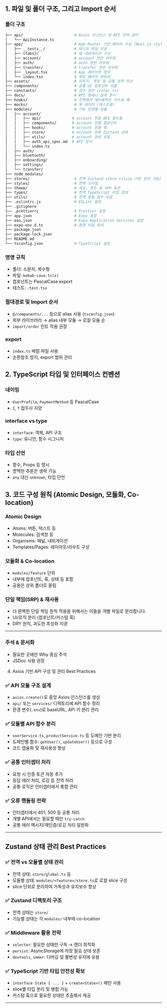 ## 1. 파일 및 폴더 구조, 그리고 Import 순서

### 폴더 구조

```bash
├── api/                       # Axios 인스턴스 및 API 전역 관리
│   └── ApiInstance.ts
├── app/                       # App Router 기반 페이지 구성 (Next.js style)
│   ├── __tests__/             # 테스트 파일 모음
│   ├── (tabs)/                # 탭 네비게이션 구성
│   ├── account/               # account 관련 라우팅
│   ├── auth/                  # auth 관련 라우팅
│   ├── transfer/              # transfer 관련 라우팅
│   ├── _layout.tsx            # App 레이아웃 정의
│   └── index.tsx              # 루트 페이지 엔트리
├── assets/                    # 이미지, 폰트 등 공통 정적 자산
├── components/                # 공통 UI 컴포넌트 모음
├── constants/                 # 상수 정의 (color.ts)
├── docs/                      # API 명세나 설계 문서
├── hooks/                     # 전역에서 재사용하는 커스텀 훅
├── mocks/                     # 목 데이터 (테스트용)
├── modules/                   # 기능 단위별 모듈
│   ├── account/
│   │   ├── api/              # account 전용 API 함수들
│   │   ├── components/       # account 전용 컴포넌트
│   │   ├── hooks/            # account 전용 훅
│   │   ├── store/            # account 전용 Zustand 상태
│   │   ├── utils/            # account 관련 유틸
│   │   ├── auth_api_spec.md  # API 문서
│   │   └── index.ts
│   ├── auth/
│   ├── bluetooth/
│   ├── onboarding/
│   ├── settings/
│   └── transfer/
├── node_modules/
├── stores/                    # 전역 Zustand store (slice 기반 분리 가능)
├── styles/                    # 전역 스타일
├── theme/                     # 색상, 폰트 등 테마 토큰
├── types/                     # 전역 TypeScript 타입 정의
├── utils/                     # 전역 유틸 함수 모음
├── .eslintrc.js               # ESLint 설정
├── .gitignore
├── .prettierrc                # Prettier 설정
├── app.json                   # Expo 설정
├── eas.json                   # Expo Application Services 설정
├── expo-env.d.ts              # 환경 타입 정의
├── package.json
├── package-lock.json
├── README.md
└── tsconfig.json              # TypeScript 설정


```

### 명명 규칙

- 폴더: 소문자, 복수형
- 파일: `kebab-case.ts(x)`
- 컴포넌트는 PascalCase export
- 테스트: `.test.tsx`

### 절대경로 및 Import 순서

- `@/components/...` 등으로 alias 사용 (`tsconfig.json`)
- 외부 라이브러리 → alias 내부 모듈 → 로컬 모듈 순
- `import/order` 린트 적용 권장

### export

- `index.ts` 배럴 파일 사용
- 순환참조 방지, export 범위 관리

## 2. TypeScript 타입 및 인터페이스 컨벤션

### 네이밍

- `UserProfile`, `PaymentMethod` 등 PascalCase
- `I`, `T` 접두사 지양

### interface vs type

- `interface`: 객체, API 구조
- `type`: 유니언, 함수 시그니처

### 타입 선언

- 함수, Props 등 명시
- 명백한 추론은 생략 가능
- `any` 대신 `unknown`, 타입 단언

## 3. 코드 구성 원칙 (Atomic Design, 모듈화, Co-location)

### Atomic Design

- Atoms: 버튼, 텍스트 등
- Molecules: 검색창 등
- Organisms: 패널, 내비게이션
- Templates/Pages: 레이아웃/라우트 구성

### 모듈화 & Co-location

- `modules/feature` 단위
- 내부에 컴포넌트, 훅, 상태 등 포함
- 공용은 상위 폴더로 올림

### 단일 책임(SRP) & 재사용

- 더 완벽한 단일 책임 원칙 적용을 위해서는 이들을 개별 파일로 분리합니다.
- UI/로직 분리 (컴포넌트/커스텀 훅)
- DRY 원칙, 과도한 추상화 지양
  
---

### 주석 & 문서화

- 필요한 곳에만 Why 중심 주석
- JSDoc 사용 권장

4. Axios 기반 API 구성 및 관리 Best Practices

### ✅ API 모듈 구조 설계

- `axios.create()`로 중앙 Axios 인스턴스를 생성
- `api/` 또는 `services/` 디렉토리에 API 함수 정리
- 환경 변수(`.env`)로 baseURL, API 키 분리 관리

### ✅ 모듈별 API 함수 분리

- `userService.ts`, `productService.ts` 등 도메인 기반 분리
- 도메인별 함수: `getUser()`, `updateUser()` 등으로 구성
- 코드 캡슐화 및 재사용성 향상

### ✅ 공통 인터셉터 처리

- 요청 시 인증 토큰 자동 추가
- 응답 에러 처리, 로깅 등 전역 처리
- 공통 로직은 인터셉터에서 통합 관리

### ✅ 오류 핸들링 전략

- 인터셉터에서 401, 500 등 공통 처리
- 개별 API에서는 필요할 때만 `try-catch`
- 공통 에러 메시지/재인증/로깅 처리 일원화

---

## Zustand 상태 관리 Best Practices

### ✅ 전역 vs 모듈별 상태 관리

- 전역 상태: `store/global.ts` 등
- 모듈별 상태: `modules/<feature>/store.ts`로 로컬 slice 구성
- slice 단위로 분리하여 가독성과 유지보수 향상

### ✅ Zustand 디렉토리 구조

- 전역 상태는 `store/`
- 기능별 상태는 각 `modules/` 내부에 co-location

### ✅ Middleware 활용 전략

- `selector`: 필요한 상태만 구독 → 렌더 최적화
- `persist`: AsyncStorage에 저장 필요 상태 보존
- `devtools`, `immer`: 디버깅 및 불변성 유지에 유용

### ✅ TypeScript 기반 타입 안전성 확보

- `interface State { ... }` + `create<State>()` 패턴 사용
- slice별 타입 분리 및 병합 가능
- 커스텀 훅으로 필요한 상태만 추출해서 제공

---
